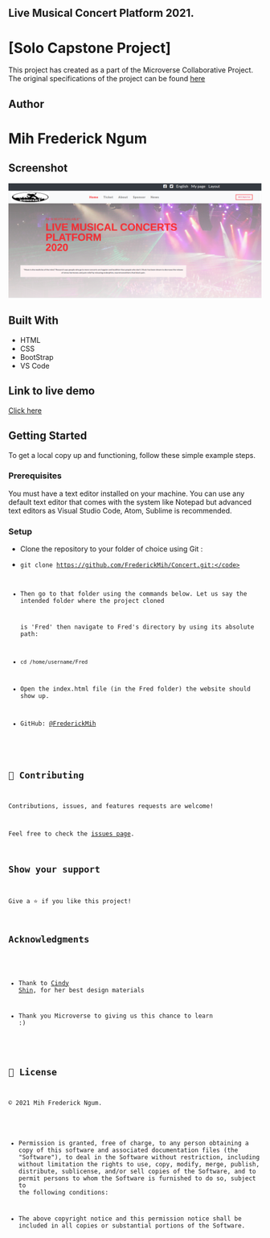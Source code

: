 ##  Live Musical Concert Platform 2021.

# [Solo Capstone Project]

This project has created as a part of the Microverse Collaborative Project.
The original specifications of the project can be found 
<a href="https://www.notion.so/HTML-CSS-capstone-project-Conference-page-ed3efca4b9824484a9df7f9f24067ff7">here</a>

## Author

# Mih Frederick Ngum

## Screenshot

![screenshot](./assets/images/concert-Screenshot.png)

## Built With

* HTML
* CSS
* BootStrap
* VS Code 

## Link to live demo

<a href="https://frederickmih.github.io/Concert/">Click here</a>

## Getting Started

To get a local copy up and functioning, follow these simple example steps.

### Prerequisites

You must have a text editor installed on your machine.
You can use any default text editor that comes with the system like Notepad but advanced text editors
as Visual Studio Code, Atom, Sublime is recommended.

### Setup

* Clone the repository to your folder of choice using Git :

* <code>git clone https://github.com/FrederickMih/Concert.git:</code>

* Then go to that folder using the commands below. Let us say the intended folder where the project cloned

  is 'Fred' then navigate to Fred's directory by using its absolute path:

* <code>cd /home/username/Fred</code>

* Open the index.html file (in the Fred folder) the website should show up.

* GitHub: [@FrederickMih](https://github.com/FrederickMih)

## 🤝 Contributing

Contributions, issues, and features requests are welcome!

Feel free to check the [issues page](issues/).

## Show your support

Give a ⭐️ if you like this project!

## Acknowledgments

* Thank to [Cindy Shin](https://www.behance.net/gallery/29845175/CC-Global-Summit-2015), for her best design materials

* Thank you Microverse to giving us this chance to learn :)

## 📝 License

&copy; 2021 Mih Frederick Ngum.

* Permission is  granted, free of charge, to any person obtaining a copy of this software and associated documentation files (the "Software"), 
  to deal in the Software without restriction, including without limitation the rights to use, copy, modify, merge, publish, distribute, 
  sublicense, and/or sell copies of the Software, and to permit persons to whom the Software is furnished to do so, subject to the following conditions:

* The above copyright notice and this permission notice shall be included in all copies or substantial portions of the Software.

